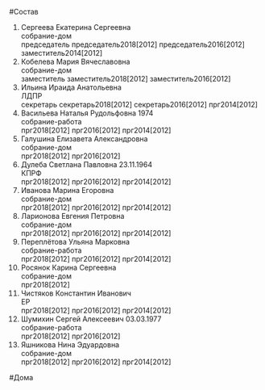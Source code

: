 #Состав  
1. Сергеева Екатерина Сергеевна  
    собрание-дом  
    председатель председатель2018[2012] председатель2016[2012] заместитель2014[2012]  
2. Кобелева Мария Вячеславовна  
    собрание-дом  
    заместитель заместитель2018[2012] заместитель2016[2012]  
3. Ильина Ираида Анатольевна  
    ЛДПР  
    секретарь секретарь2018[2012] секретарь2016[2012] прг2014[2012]  
4. Васильева Наталья Рудольфовна 1974  
    собрание-работа  
    прг2018[2012] прг2016[2012] прг2014[2012]  
5. Галушина Елизавета Александровна  
    собрание-дом  
    прг2018[2012] прг2016[2012]  
6. Дулеба Светлана Павловна 23.11.1964  
    КПРФ  
    прг2018[2012] прг2016[2012] прг2014[2012]  
7. Иванова Марина Егоровна  
    собрание-дом  
    прг2018[2012] прг2016[2012] прг2014[2012]  
8. Ларионова Евгения Петровна  
    собрание-дом  
    прг2018[2012] прг2016[2012] прг2014[2012]  
9. Переплётова Ульяна Марковна  
    собрание-работа  
    прг2018[2012] прг2016[2012] прг2014[2012]  
10. Росянок Карина Сергеевна  
    собрание-дом  
    прг2018[2012]  
11. Чистяков Константин Иванович  
    ЕР  
    прг2018[2012] прг2016[2012] прг2014[2012]  
12. Шумихин Сергей Алексеевич 03.03.1977  
    собрание-работа  
    прг2018[2012] прг2016[2012]  
13. Яшникова Нина Эдуардовна  
    собрание-дом  
    прг2018[2012] прг2016[2012] прг2014[2012]  
  
#Дома  
